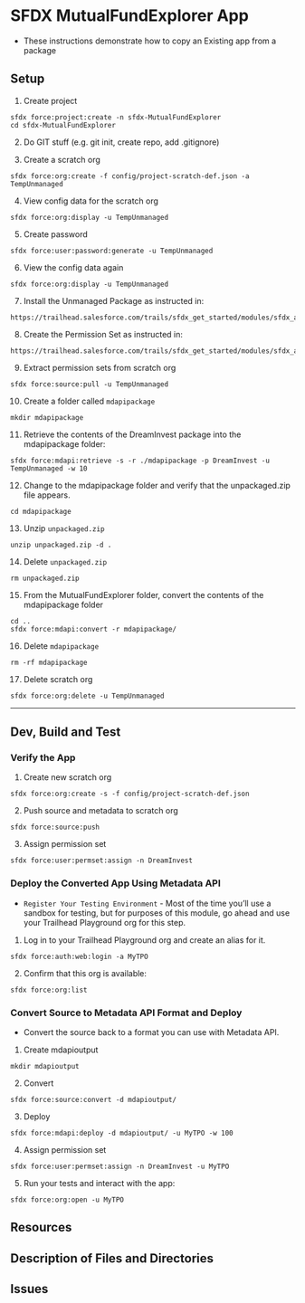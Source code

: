 # SFDX MutualFundExplorer App
- These instructions demonstrate how to copy an Existing app from a package

## Setup
1. Create project
```
sfdx force:project:create -n sfdx-MutualFundExplorer
cd sfdx-MutualFundExplorer
```

2. Do GIT stuff (e.g. git init, create repo, add .gitignore)

3. Create a scratch org
```
sfdx force:org:create -f config/project-scratch-def.json -a TempUnmanaged
```

4. View config data for the scratch org
```
sfdx force:org:display -u TempUnmanaged
```

5. Create password
```
sfdx force:user:password:generate -u TempUnmanaged
```

6. View the config data again
```
sfdx force:org:display -u TempUnmanaged
```

7. Install the Unmanaged Package as instructed in:
```
https://trailhead.salesforce.com/trails/sfdx_get_started/modules/sfdx_app_dev/units/sfdx_app_dev_deploy
```

8. Create the Permission Set as instructed in: 
```
https://trailhead.salesforce.com/trails/sfdx_get_started/modules/sfdx_app_dev/units/sfdx_app_dev_deploy
```

9. Extract permission sets from scratch org
```
sfdx force:source:pull -u TempUnmanaged
```

10. Create a folder called `mdapipackage`
```
mkdir mdapipackage
```

11. Retrieve the contents of the DreamInvest package into the mdapipackage folder:
```
sfdx force:mdapi:retrieve -s -r ./mdapipackage -p DreamInvest -u TempUnmanaged -w 10
```

12. Change to the mdapipackage folder and verify that the unpackaged.zip file appears.
```
cd mdapipackage
```

13. Unzip `unpackaged.zip`
```
unzip unpackaged.zip -d .
```

14. Delete `unpackaged.zip`
```
rm unpackaged.zip
```

15. From the MutualFundExplorer folder, convert the contents of the mdapipackage folder
```
cd ..
sfdx force:mdapi:convert -r mdapipackage/
```

16. Delete `mdapipackage`
```
rm -rf mdapipackage
```

17. Delete scratch org
```
sfdx force:org:delete -u TempUnmanaged
```

---

## Dev, Build and Test

### Verify the App
1. Create new scratch org
```
sfdx force:org:create -s -f config/project-scratch-def.json
```

2. Push source and metadata to scratch org
```
sfdx force:source:push
```

3. Assign permission set
```
sfdx force:user:permset:assign -n DreamInvest 
```

### Deploy the Converted App Using Metadata API
- `Register Your Testing Environment` - Most of the time you’ll use a sandbox for testing, but for purposes of this module, go ahead and use your Trailhead Playground org for this step.

1. Log in to your Trailhead Playground org and create an alias for it.
```
sfdx force:auth:web:login -a MyTPO
```

2. Confirm that this org is available:
```
sfdx force:org:list
```

### Convert Source to Metadata API Format and Deploy
- Convert the source back to a format you can use with Metadata API.
1. Create mdapioutput
```
mkdir mdapioutput
```

2. Convert
```
sfdx force:source:convert -d mdapioutput/
```

3. Deploy
```
sfdx force:mdapi:deploy -d mdapioutput/ -u MyTPO -w 100
```

4. Assign permission set
```
sfdx force:user:permset:assign -n DreamInvest -u MyTPO
```

5. Run your tests and interact with the app:
```
sfdx force:org:open -u MyTPO
```


## Resources


## Description of Files and Directories


## Issues


